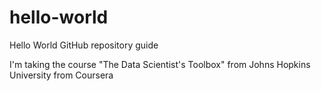 # hello-world
Hello World GitHub repository guide

I'm taking the course "The Data Scientist's Toolbox" from Johns Hopkins University from Coursera
